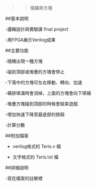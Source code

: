 >>俄羅斯方塊

##基本說明

-邏輯設計與實驗課 final project

-用FPGA展示Verilog成果

##主要功能

-隨機出現一種方塊

-碰到頂部或堆疊的方塊會停止

-下落中的方塊可左右移動、轉向、加速

-橫排填滿時會消掉，上面的方塊會向下填補

-堆疊方塊碰到頂部的時候會結束遊戲

-增加快速下降至最底部的按鈕

-計算分數

##附加檔案

- verilog格式的 Teris.v 檔

- 文字格式的 Teris.txt 檔

##詳細說明

-寫在檔案的註解裡
